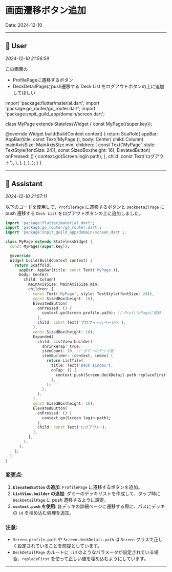 # 画面遷移ボタン追加

Date: 2024-12-10

---

## 👤 User
*2024-12-10 21:56:59*

この画面の
- ProfilePageに遷移するボタン
- DeckDetailPageにpush遷移する Deck List
をログアウトボタンの上に追加してほしい

import 'package:flutter/material.dart';
import 'package:go_router/go_router.dart';
import 'package:snpit_guild_app/domain/screen.dart';

class MyPage extends StatelessWidget {
  const MyPage({super.key});

  @override
  Widget build(BuildContext context) {
    return Scaffold(
      appBar: AppBar(title: const Text('MyPage')),
      body: Center(
        child: Column(
          mainAxisSize: MainAxisSize.min,
          children: [
            const Text('MyPage', style: TextStyle(fontSize: 24)),
            const SizedBox(height: 16),
            ElevatedButton(
              onPressed: () {
                context.go(Screen.login.path);
              },
              child: const Text('ログアウト'),
            ),
          ],
        ),
      ),
    );
  }
}

---

## 🤖 Assistant
*2024-12-10 21:57:11*

以下のコードを使用して、`ProfilePage` に遷移するボタンと `DeckDetailPage` に push 遷移する `Deck List` をログアウトボタンの上に追加しました。

```dart
import 'package:flutter/material.dart';
import 'package:go_router/go_router.dart';
import 'package:snpit_guild_app/domain/screen.dart';

class MyPage extends StatelessWidget {
  const MyPage({super.key});

  @override
  Widget build(BuildContext context) {
    return Scaffold(
      appBar: AppBar(title: const Text('MyPage')),
      body: Center(
        child: Column(
          mainAxisSize: MainAxisSize.min,
          children: [
            const Text('MyPage', style: TextStyle(fontSize: 24)),
            const SizedBox(height: 16),
            ElevatedButton(
              onPressed: () {
                context.go(Screen.profile.path); // ProfilePageに遷移
              },
              child: const Text('プロフィールページへ'),
            ),
            const SizedBox(height: 16),
            Expanded(
              child: ListView.builder(
                shrinkWrap: true,
                itemCount: 10, // ダミーのデッキ数
                itemBuilder: (context, index) {
                  return ListTile(
                    title: Text('Deck $index'),
                    onTap: () {
                      context.push(Screen.deckDetail.path.replaceFirst(':id', index.toString())); // DeckDetailPageにpush遷移
                    },
                  );
                },
              ),
            ),
            const SizedBox(height: 16),
            ElevatedButton(
              onPressed: () {
                context.go(Screen.login.path);
              },
              child: const Text('ログアウト'),
            ),
          ],
        ),
      ),
    );
  }
}
```

### 変更点:
1. **`ElevatedButton` の追加**: `ProfilePage` に遷移するボタンを追加。
2. **`ListView.builder` の追加**: ダミーのデッキリストを作成して、タップ時に `DeckDetailPage` に push 遷移するように設定。
3. **`context.push` を使用**: 各デッキの詳細ページに遷移する際に、パスにデッキの `id` を埋め込む処理を追加。

### 注意:
- `Screen.profile.path` や `Screen.deckDetail.path` は `Screen` クラスで正しく設定されていることを前提としています。
- `DeckDetailPage` のルートに `:id` のようなパラメータが設定されている場合、`replaceFirst` を使って正しい値を埋め込むようにしています。

---
